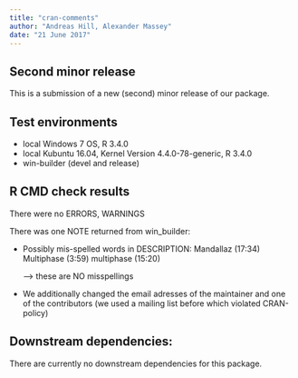 ```yaml
---
title: "cran-comments"
author: "Andreas Hill, Alexander Massey"
date: "21 June 2017"
---
```



## Second minor release
This is a submission of a new (second) minor release of our package. 

## Test environments
* local Windows 7 OS, R 3.4.0
* local Kubuntu 16.04, Kernel Version 4.4.0-78-generic, R 3.4.0
* win-builder (devel and release)

## R CMD check results
There were no ERRORS, WARNINGS


There was one NOTE returned from win_builder:


* Possibly mis-spelled words in DESCRIPTION:
    Mandallaz (17:34)
    Multiphase (3:59)
    multiphase (15:20)
    
  --> these are NO misspellings


* We additionally changed the email adresses of the maintainer and one of 
the contributors (we used a mailing list before which violated CRAN-policy)


## Downstream dependencies:
There are currently no downstream dependencies for this package.




































